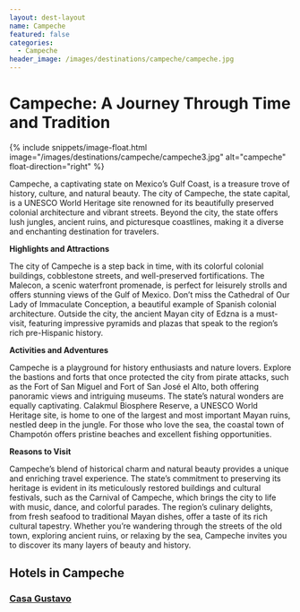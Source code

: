 ```yaml
---
layout: dest-layout
name: Campeche
featured: false
categories:
  - Campeche
header_image: /images/destinations/campeche/campeche.jpg
---
```

# **Campeche: A Journey Through Time and Tradition**

{% include snippets/image-float.html image="/images/destinations/campeche/campeche3.jpg" alt="campeche" float-direction="right" %}

Campeche, a captivating state on Mexico’s Gulf Coast, is a treasure trove of history, culture, and natural beauty. The city of Campeche, the state capital, is a UNESCO World Heritage site renowned for its beautifully preserved colonial architecture and vibrant streets. Beyond the city, the state offers lush jungles, ancient ruins, and picturesque coastlines, making it a diverse and enchanting destination for travelers.

**Highlights and Attractions**

The city of Campeche is a step back in time, with its colorful colonial buildings, cobblestone streets, and well-preserved fortifications. The Malecon, a scenic waterfront promenade, is perfect for leisurely strolls and offers stunning views of the Gulf of Mexico. Don’t miss the Cathedral of Our Lady of Immaculate Conception, a beautiful example of Spanish colonial architecture. Outside the city, the ancient Mayan city of Edzna is a must-visit, featuring impressive pyramids and plazas that speak to the region’s rich pre-Hispanic history.

**Activities and Adventures**

Campeche is a playground for history enthusiasts and nature lovers. Explore the bastions and forts that once protected the city from pirate attacks, such as the Fort of San Miguel and Fort of San José el Alto, both offering panoramic views and intriguing museums. The state’s natural wonders are equally captivating. Calakmul Biosphere Reserve, a UNESCO World Heritage site, is home to one of the largest and most important Mayan ruins, nestled deep in the jungle. For those who love the sea, the coastal town of Champotón offers pristine beaches and excellent fishing opportunities.

**Reasons to Visit**

Campeche’s blend of historical charm and natural beauty provides a unique and enriching travel experience. The state’s commitment to preserving its heritage is evident in its meticulously restored buildings and cultural festivals, such as the Carnival of Campeche, which brings the city to life with music, dance, and colorful parades. The region’s culinary delights, from fresh seafood to traditional Mayan dishes, offer a taste of its rich cultural tapestry. Whether you’re wandering through the streets of the old town, exploring ancient ruins, or relaxing by the sea, Campeche invites you to discover its many layers of beauty and history.

## Hotels in Campeche

<section class='grid'>
<div class="col-3_sm-4_xs-6 padded-1">
    <a href="/hotels/gustavo">
        <div class="bg-image square" style="background-image:url('/images/hotels/casagustavo/casagustavo4.jpg')">  </div>
        <h3 class='center'>Casa Gustavo</h3>        
    </a>  
</div>

</section>